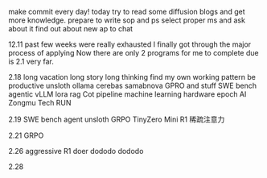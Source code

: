 make commit every day!
today try to read some diffusion blogs and get more knowledge.
prepare to write sop and ps
select proper ms and ask about it
find out about new ap to chat

12.11
past few weeks were really exhausted
I finally got through the major process of applying
Now there are only 2 programs for me to complete due is 2.1 very far.

2.18 
long vacation long story long thinking
find my own working pattern
be productive
unsloth ollama
cerebas samabnova
GPRO and stuff
SWE bench
agentic
vLLM
lora
rag
Cot pipeline
machine learning hardware epoch AI
Zongmu Tech RUN

2.19
SWE bench agent
unsloth GRPO
TinyZero
Mini R1
稀疏注意力

2.21 GRPO

2.26 aggressive R1
doer dododo
dododo

2.28
